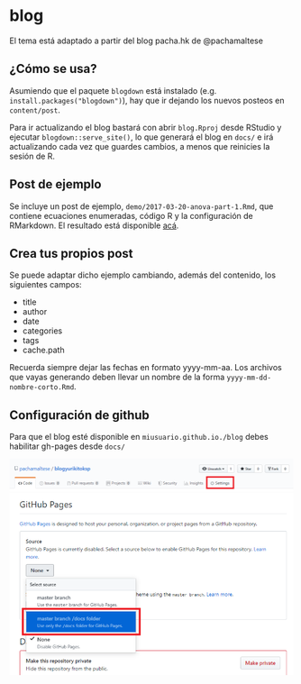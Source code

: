 # blog

El tema está adaptado a partir del blog pacha.hk de @pachamaltese

## ¿Cómo se usa?

Asumiendo que el paquete `blogdown` está instalado (e.g. `install.packages("blogdown")`), hay que ir dejando los nuevos posteos en `content/post`.

Para ir actualizando el blog bastará con abrir `blog.Rproj` desde RStudio y ejecutar `blogdown::serve_site()`, lo que generará el blog en `docs/` e irá actualizando cada vez que guardes cambios, a menos que reinicies la sesión de R.

## Post de ejemplo

Se incluye un post de ejemplo, `demo/2017-03-20-anova-part-1.Rmd`, que contiene ecuaciones enumeradas, código R y la configuración de RMarkdown. El resultado está disponible [acá](http://pacha.hk/blog/2017/03/20/linear-regression-and-anova-shaken-and-stirred-part-1/).

## Crea tus propios post

Se puede adaptar dicho ejemplo cambiando, además del contenido, los siguientes campos:

* title
* author
* date
* categories
* tags
* cache.path

Recuerda siempre dejar las fechas en formato yyyy-mm-aa. Los archivos que vayas generando deben llevar un nombre de la forma `yyyy-mm-dd-nombre-corto.Rmd`.

## Configuración de github

Para que el blog esté disponible en `miusuario.github.io./blog` debes habilitar gh-pages desde `docs/`

![Screenshot_1.png](Screenshot_1.png)
![Screenshot_2.png](Screenshot_2.png)
